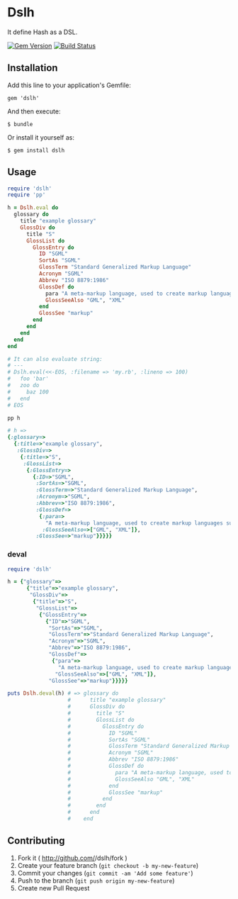 # Dslh

It define Hash as a DSL.

[![Gem Version](https://badge.fury.io/rb/dslh.png?201403151541)](http://badge.fury.io/rb/dslh)
[![Build Status](https://drone.io/github.com/winebarrel/dslh/status.png?201403151541)](https://drone.io/github.com/winebarrel/dslh/latest)

## Installation

Add this line to your application's Gemfile:

    gem 'dslh'

And then execute:

    $ bundle

Or install it yourself as:

    $ gem install dslh

## Usage

```ruby
require 'dslh'
require 'pp'

h = Dslh.eval do
  glossary do
    title "example glossary"
    GlossDiv do
      title "S"
      GlossList do
        GlossEntry do
          ID "SGML"
          SortAs "SGML"
          GlossTerm "Standard Generalized Markup Language"
          Acronym "SGML"
          Abbrev "ISO 8879:1986"
          GlossDef do
            para "A meta-markup language, used to create markup languages such as DocBook."
            GlossSeeAlso "GML", "XML"
          end
          GlossSee "markup"
        end
      end
    end
  end
end

# It can also evaluate string:
# ---
# Dslh.eval(<<-EOS, :filename => 'my.rb', :lineno => 100)
#   foo 'bar'
#   zoo do
#     baz 100
#   end
# EOS

pp h
```

```ruby
# h =>
{:glossary=>
  {:title=>"example glossary",
   :GlossDiv=>
    {:title=>"S",
     :GlossList=>
      {:GlossEntry=>
        {:ID=>"SGML",
         :SortAs=>"SGML",
         :GlossTerm=>"Standard Generalized Markup Language",
         :Acronym=>"SGML",
         :Abbrev=>"ISO 8879:1986",
         :GlossDef=>
          {:para=>
            "A meta-markup language, used to create markup languages such as DocBook.",
           :GlossSeeAlso=>["GML", "XML"]},
         :GlossSee=>"markup"}}}}}
```

### deval

```ruby
require 'dslh'

h = {"glossary"=>
      {"title"=>"example glossary",
       "GlossDiv"=>
        {"title"=>"S",
         "GlossList"=>
          {"GlossEntry"=>
            {"ID"=>"SGML",
             "SortAs"=>"SGML",
             "GlossTerm"=>"Standard Generalized Markup Language",
             "Acronym"=>"SGML",
             "Abbrev"=>"ISO 8879:1986",
             "GlossDef"=>
              {"para"=>
                "A meta-markup language, used to create markup languages such as DocBook.",
               "GlossSeeAlso"=>["GML", "XML"]},
             "GlossSee"=>"markup"}}}}}

puts Dslh.deval(h) # => glossary do
                   #      title "example glossary"
                   #      GlossDiv do
                   #        title "S"
                   #        GlossList do
                   #          GlossEntry do
                   #            ID "SGML"
                   #            SortAs "SGML"
                   #            GlossTerm "Standard Generalized Markup Language"
                   #            Acronym "SGML"
                   #            Abbrev "ISO 8879:1986"
                   #            GlossDef do
                   #              para "A meta-markup language, used to create markup languages such as DocBook."
                   #              GlossSeeAlso "GML", "XML"
                   #            end
                   #            GlossSee "markup"
                   #          end
                   #        end
                   #      end
                   #    end
```

## Contributing

1. Fork it ( http://github.com/<my-github-username>/dslh/fork )
2. Create your feature branch (`git checkout -b my-new-feature`)
3. Commit your changes (`git commit -am 'Add some feature'`)
4. Push to the branch (`git push origin my-new-feature`)
5. Create new Pull Request
